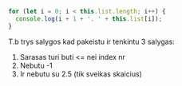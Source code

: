 ```js
for (let i = 0; i < this.list.length; i++) {
  console.log(i + 1 + '. ' + this.list[i]);
}
```

T.b trys salygos kad pakeistu ir tenkintu 3 salygas:

1. Sarasas turi buti <= nei index nr
2. Nebutu -1
3. Ir nebutu su 2.5 (tik sveikas skaicius)
